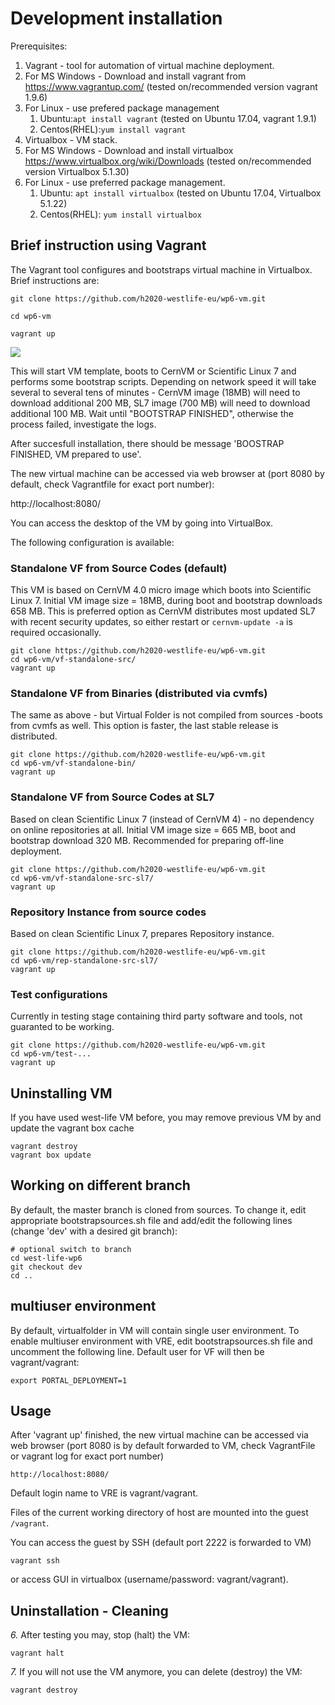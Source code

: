 # Development installation

Prerequisites:

 1. Vagrant - tool for automation of virtual machine deployment. 
  1. For MS Windows - Download and install vagrant from https://www.vagrantup.com/  (tested on/recommended version vagrant 1.9.6) 
  2. For Linux - use prefered package management
     1. Ubuntu:```apt install vagrant``` (tested on Ubuntu 17.04, vagrant 1.9.1)
     2. Centos(RHEL):```yum install vagrant```
 2. Virtualbox - VM stack. 
   1. For MS Windows - Download and install virtualbox https://www.virtualbox.org/wiki/Downloads
 (tested on/recommended version Virtualbox 5.1.30)
   2. For Linux - use preferred package management. 
      1. Ubuntu: ```apt install virtualbox``` (tested on Ubuntu 17.04, Virtualbox 5.1.22)
      2. Centos(RHEL): ```yum install virtualbox```

## Brief instruction using Vagrant

The Vagrant tool configures and bootstraps virtual machine in Virtualbox.
Brief instructions are:

```
git clone https://github.com/h2020-westlife-eu/wp6-vm.git

cd wp6-vm

vagrant up
```

![](/doc/assets/VMVagrantUp.gif)

This will start VM template, boots to CernVM or Scientific Linux 7 and performs some bootstrap scripts. Depending on network speed it will take several to several tens of minutes - CernVM image (18MB) will need to download additional 200 MB, SL7 image (700 MB) will need to download additional 100 MB. Wait until "BOOTSTRAP FINISHED", otherwise the process failed, investigate the logs.

After succesfull installation, there should be message 'BOOSTRAP FINISHED, VM prepared to use'.

The new virtual machine can be accessed via web browser  at \(port 8080 by default, check Vagrantfile for exact port number\):


http://localhost:8080/

You can access the desktop of the VM by going into VirtualBox.


The following configuration is available:
### Standalone VF from Source Codes (default)
This VM is based on CernVM 4.0 micro image which boots into Scientific Linux 7. Initial VM image size = 18MB, during boot and bootstrap downloads 658 MB. This is preferred option as CernVM distributes most updated SL7 with recent security updates, so either restart or ```cernvm-update -a``` is required occasionally.
```
git clone https://github.com/h2020-westlife-eu/wp6-vm.git
cd wp6-vm/vf-standalone-src/
vagrant up
```

### Standalone VF from Binaries (distributed via cvmfs)
The same as above - but Virtual Folder is not compiled from sources -boots from cvmfs as well. This option is faster, the last stable release is distributed.
```
git clone https://github.com/h2020-westlife-eu/wp6-vm.git
cd wp6-vm/vf-standalone-bin/
vagrant up
```

### Standalone VF from Source Codes at SL7
Based on clean Scientific Linux 7 (instead of CernVM 4) - no dependency on online repositories at all. Initial VM image size = 665 MB, boot and bootstrap download 320 MB. Recommended for preparing off-line deployment.
```
git clone https://github.com/h2020-westlife-eu/wp6-vm.git
cd wp6-vm/vf-standalone-src-sl7/
vagrant up
```

### Repository Instance from source codes
Based on clean Scientific Linux 7, prepares Repository instance.
```
git clone https://github.com/h2020-westlife-eu/wp6-vm.git
cd wp6-vm/rep-standalone-src-sl7/
vagrant up
```


### Test configurations
Currently in testing stage containing third party software and tools, not guaranted to be working.
```
git clone https://github.com/h2020-westlife-eu/wp6-vm.git
cd wp6-vm/test-...
vagrant up
```
    
## Uninstalling VM
If you have used west-life VM before, you may remove previous VM by and update the vagrant box cache

    vagrant destroy
    vagrant box update    
        

## Working on different branch
By default, the master branch is cloned from sources. To change it, edit appropriate bootstrapsources.sh file and add/edit the following lines (change 'dev' with a desired git branch):

    # optional switch to branch
    cd west-life-wp6
    git checkout dev
    cd ..
## multiuser environment
By default, virtualfolder in VM will contain single user environment. To enable multiuser environment with VRE, edit bootstrapsources.sh file and uncomment the following line. Default user for VF will then be vagrant/vagrant:

    export PORTAL_DEPLOYMENT=1  

## Usage

After 'vagrant up' finished, the new virtual machine can be accessed via web browser (port 8080 is by default forwarded to VM, check VagrantFile or vagrant log for exact port number)

    http://localhost:8080/

Default login name to VRE is vagrant/vagrant.
    
Files of the current working directory of host are mounted into the guest <code>/vagrant</code>.

You can access the guest by SSH (default port 2222 is forwarded to VM)

    vagrant ssh

or access GUI in virtualbox (username/password: vagrant/vagrant).

## Uninstallation - Cleaning
*6.* After testing you may, stop (halt) the VM:
   
    vagrant halt
    
*7.* If you will not use the VM anymore, you can delete (destroy) the VM:
    
    vagrant destroy


